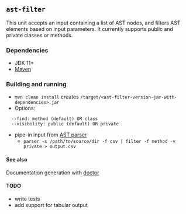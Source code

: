 ## `ast-filter`

This unit accepts an input containing a list of AST nodes, and filters AST elements based on input parameters.
It currently supports public and private classes or methods.

### Dependencies
- JDK 11+
- [Maven](https://maven.apache.org/)

### Building and running

- `mvn clean install` creates `/target/<ast-filter-version-jar-with-dependencies>.jar`
- Options:
```
  --find: method (default) OR class
  --visibility: public (default) OR private
  ```
- pipe-in input from [AST parser](https://github.com/khaes-kth/Simple-Parser)
  - `parser -s /path/to/source/dir -f csv | filter -f method -v private > output.csv`

#### See also

Documentation generation with [doctor](https://github.com/Deee92/doctor)

#### TODO

- write tests
- add support for tabular output

